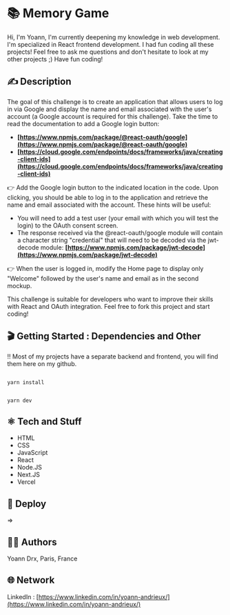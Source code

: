 #  📚 Memory Game

Hi,
I'm Yoann, I'm currently deepening my knowledge in web development. I'm specialized in React frontend development.
I had fun coding all these projects!
Feel free to ask me questions and don't hesitate to look at my other projects ;)
Have fun coding!

## ✍️ Description 

The goal of this challenge is to create an application that allows users to log in via Google and display the name and email associated with the user's account (a Google account is required for this challenge). Take the time to read the documentation to add a Google login button:

- **[https://www.npmjs.com/package/@react-oauth/google](https://www.npmjs.com/package/@react-oauth/google)**
- **[https://cloud.google.com/endpoints/docs/frameworks/java/creating-client-ids](https://cloud.google.com/endpoints/docs/frameworks/java/creating-client-ids)**

👉 Add the Google login button to the indicated location in the code. Upon clicking, you should be able to log in to the application and retrieve the name and email associated with the account. These hints will be useful:

- You will need to add a test user (your email with which you will test the login) to the OAuth consent screen.
- The response received via the @react-oauth/google module will contain a character string "credential" that will need to be decoded via the jwt-decode module: **[https://www.npmjs.com/package/jwt-decode](https://www.npmjs.com/package/jwt-decode)**

👉 When the user is logged in, modify the Home page to display only "Welcome" followed by the user's name and email as in the second mockup.

This challenge is suitable for developers who want to improve their skills with React and OAuth integration. Feel free to fork this project and start coding!

## 🎬 Getting Started : Dependencies and Other

!! Most of my projects have a separate backend and frontend, you will find them here on my github.

```

yarn install

```

```

yarn dev

```

## ⚛️ Tech and Stuff

- HTML
- CSS
- JavaScript
- React
- Node.JS
- Next.JS
- Vercel

## 🚀 Deploy

⇒ 

## 🧑‍💻 Authors

Yoann Drx, Paris, France 

## 🌐 Network

LinkedIn : [https://www.linkedin.com/in/yoann-andrieux/](https://www.linkedin.com/in/yoann-andrieux/)